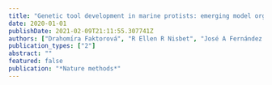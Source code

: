 ```yaml
---
title: "Genetic tool development in marine protists: emerging model organisms for experimental cell biology"
date: 2020-01-01
publishDate: 2021-02-09T21:11:55.307741Z
authors: ["Drahomı́ra Faktorová", "R Ellen R Nisbet", "José A Fernández Robledo", "Elena Casacuberta", "Lisa Sudek", "Andrew E Allen", "Manuel Ares", "Cristina Aresté", "Cecilia Balestreri", "Adrian C Barbrook", " others"]
publication_types: ["2"]
abstract: ""
featured: false
publication: "*Nature methods*"
---
```


